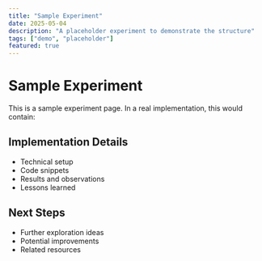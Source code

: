 ```yaml
---
title: "Sample Experiment"
date: 2025-05-04
description: "A placeholder experiment to demonstrate the structure"
tags: ["demo", "placeholder"]
featured: true
---
```


# Sample Experiment

This is a sample experiment page. In a real implementation, this would contain:

## Implementation Details

- Technical setup
- Code snippets
- Results and observations
- Lessons learned

## Next Steps

- Further exploration ideas
- Potential improvements
- Related resources
